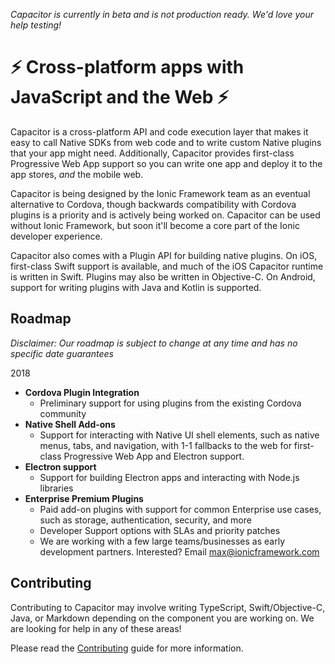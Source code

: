 *Capacitor is currently in beta and is not production ready. We'd love your help testing!*

# ⚡️ Cross-platform apps with JavaScript and the Web ⚡️

Capacitor is a cross-platform API and code execution layer that makes it easy to call Native SDKs from web code and to write custom Native plugins that your app might need.  Additionally, Capacitor provides first-class Progressive Web App support so you can write one app and deploy it to the app stores, _and_ the mobile web.

Capacitor is being designed by the Ionic Framework team as an eventual alternative to Cordova, though backwards compatibility with Cordova plugins is a priority and is actively being worked on. Capacitor can be used without Ionic Framework, but soon it'll become a core part of the Ionic developer experience.

Capacitor also comes with a Plugin API for building native plugins. On iOS, first-class Swift support is available, and much of the iOS Capacitor runtime is written in Swift. Plugins may also be written in Objective-C. On Android, support for writing plugins with Java and Kotlin is supported.
 
## Roadmap

_Disclaimer: Our roadmap is subject to change at any time and has no specific date guarantees_

2018

 - __Cordova Plugin Integration__
   - Preliminary support for using plugins from the existing Cordova community
 - __Native Shell Add-ons__
   - Support for interacting with Native UI shell elements, such as native menus, tabs, and navigation, with 1-1 fallbacks to the web for first-class Progressive Web App and Electron support.
 - __Electron support__
   - Support for building Electron apps and interacting with Node.js libraries
 - __Enterprise Premium Plugins__
   - Paid add-on plugins with support for common Enterprise use cases, such as storage, authentication, security, and more
   - Developer Support options with SLAs and priority patches
   - We are working with a few large teams/businesses as early development partners. Interested? Email [max@ionicframework.com](mailto:max@ionicframework.com)

## Contributing

Contributing to Capacitor may involve writing TypeScript, Swift/Objective-C, Java, or Markdown depending on the component you are working on. We are looking for help in any of these areas!

Please read the [Contributing](.github/CONTRIBUTING.md) guide for more information.
